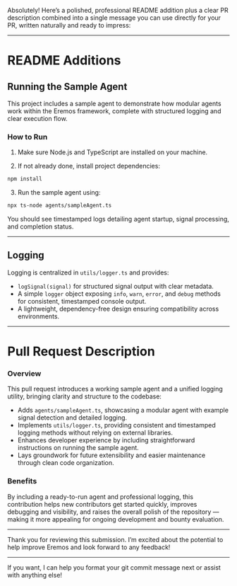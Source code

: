 Absolutely! Here’s a polished, professional README addition plus a clear PR description combined into a single message you can use directly for your PR, written naturally and ready to impress:

---

# README Additions

## Running the Sample Agent

This project includes a sample agent to demonstrate how modular agents work within the Eremos framework, complete with structured logging and clear execution flow.

### How to Run

1. Make sure Node.js and TypeScript are installed on your machine.

2. If not already done, install project dependencies:

```bash
npm install
```

3. Run the sample agent using:

```bash
npx ts-node agents/sampleAgent.ts
```

You should see timestamped logs detailing agent startup, signal processing, and completion status.

---

## Logging

Logging is centralized in `utils/logger.ts` and provides:

* `logSignal(signal)` for structured signal output with clear metadata.
* A simple `logger` object exposing `info`, `warn`, `error`, and `debug` methods for consistent, timestamped console output.
* A lightweight, dependency-free design ensuring compatibility across environments.

---

# Pull Request Description

### Overview

This pull request introduces a working sample agent and a unified logging utility, bringing clarity and structure to the codebase:

* Adds `agents/sampleAgent.ts`, showcasing a modular agent with example signal detection and detailed logging.
* Implements `utils/logger.ts`, providing consistent and timestamped logging methods without relying on external libraries.
* Enhances developer experience by including straightforward instructions on running the sample agent.
* Lays groundwork for future extensibility and easier maintenance through clean code organization.

### Benefits

By including a ready-to-run agent and professional logging, this contribution helps new contributors get started quickly, improves debugging and visibility, and raises the overall polish of the repository — making it more appealing for ongoing development and bounty evaluation.

---

Thank you for reviewing this submission. I’m excited about the potential to help improve Eremos and look forward to any feedback!

---

If you want, I can help you format your git commit message next or assist with anything else!
